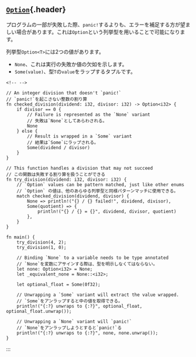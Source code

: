 ## [`Option`](#option){.header}

プログラムの一部が失敗した際、`panic!`するよりも、エラーを補足する方が望ましい場合があります。これは`Option`という列挙型を用いることで可能になります。

列挙型`Option<T>`には2つの値があります。

-   `None`、これは実行の失敗か値の欠如を示します。
-   `Some(value)`、型`T`の`value`をラップするタプルです。

```{=html}
<!-- -->
```
    // An integer division that doesn't `panic!`
    // `panic!`を起こさない整数の割り算
    fn checked_division(dividend: i32, divisor: i32) -> Option<i32> {
        if divisor == 0 {
            // Failure is represented as the `None` variant
            // 失敗は`None`としてあらわされる。
            None
        } else {
            // Result is wrapped in a `Some` variant
            // 結果は`Some`にラップされる。
            Some(dividend / divisor)
        }
    }

    // This function handles a division that may not succeed
    // この関数は失敗する割り算を扱うことができる
    fn try_division(dividend: i32, divisor: i32) {
        // `Option` values can be pattern matched, just like other enums
        // `Option` の値は、他のあらゆる列挙型と同様パターンマッチに使用できる。
        match checked_division(dividend, divisor) {
            None => println!("{} / {} failed!", dividend, divisor),
            Some(quotient) => {
                println!("{} / {} = {}", dividend, divisor, quotient)
            },
        }
    }

    fn main() {
        try_division(4, 2);
        try_division(1, 0);

        // Binding `None` to a variable needs to be type annotated
        // `None`を変数にアサインする際は、型を明示しなくてはならない。
        let none: Option<i32> = None;
        let _equivalent_none = None::<i32>;

        let optional_float = Some(0f32);

        // Unwrapping a `Some` variant will extract the value wrapped.
        // `Some`をアンラップすると中の値を取得できる。
        println!("{:?} unwraps to {:?}", optional_float, optional_float.unwrap());

        // Unwrapping a `None` variant will `panic!`
        // `None`をアンラップしようとすると`panic!`る
        println!("{:?} unwraps to {:?}", none, none.unwrap());
    }
:::

